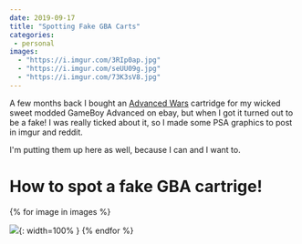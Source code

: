 ```yaml
---
date: 2019-09-17
title: "Spotting Fake GBA Carts"
categories:
 - personal
images:
  - "https://i.imgur.com/3RIp0ap.jpg"
  - "https://i.imgur.com/seUU09g.jpg"
  - "https://i.imgur.com/73K3sV8.jpg"
---
```


A few months back I bought an [Advanced Wars]() cartridge for my wicked sweet modded GameBoy Advanced on ebay,
but when I got it turned out to be a fake!
I was really ticked about it, so I made some PSA graphics to post in imgur and reddit.

I'm putting them up here as well, because I can and I want to.


# How to spot a fake GBA cartrige!

{% for image in images %}

![]({{image}}){: width=100% }
{% endfor %}



